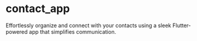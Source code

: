 # contact_app

Effortlessly organize and connect with your contacts using a sleek Flutter-powered app that simplifies communication.



